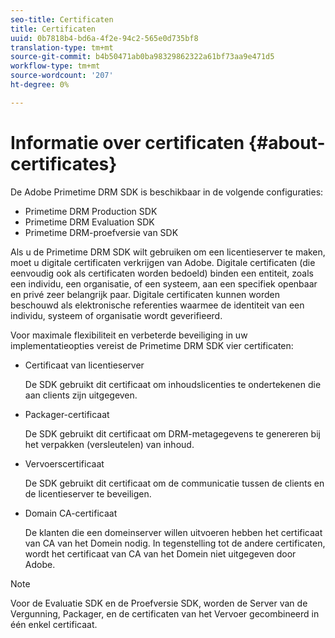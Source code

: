 ```yaml
---
seo-title: Certificaten
title: Certificaten
uuid: 0b7818b4-bd6a-4f2e-94c2-565e0d735bf8
translation-type: tm+mt
source-git-commit: b4b50471ab0ba98329862322a61bf73aa9e471d5
workflow-type: tm+mt
source-wordcount: '207'
ht-degree: 0%

---
```



# Informatie over certificaten {#about-certificates}

De Adobe Primetime DRM SDK is beschikbaar in de volgende configuraties:

* Primetime DRM Production SDK
* Primetime DRM Evaluation SDK
* Primetime DRM-proefversie van SDK

Als u de Primetime DRM SDK wilt gebruiken om een licentieserver te maken, moet u digitale certificaten verkrijgen van Adobe. Digitale certificaten (die eenvoudig ook als certificaten worden bedoeld) binden een entiteit, zoals een individu, een organisatie, of een systeem, aan een specifiek openbaar en privé zeer belangrijk paar. Digitale certificaten kunnen worden beschouwd als elektronische referenties waarmee de identiteit van een individu, systeem of organisatie wordt geverifieerd.

Voor maximale flexibiliteit en verbeterde beveiliging in uw implementatieopties vereist de Primetime DRM SDK vier certificaten:

* Certificaat van licentieserver

   De SDK gebruikt dit certificaat om inhoudslicenties te ondertekenen die aan clients zijn uitgegeven.
* Packager-certificaat

   De SDK gebruikt dit certificaat om DRM-metagegevens te genereren bij het verpakken (versleutelen) van inhoud.
* Vervoerscertificaat

   De SDK gebruikt dit certificaat om de communicatie tussen de clients en de licentieserver te beveiligen.
* Domain CA-certificaat

   De klanten die een domeinserver willen uitvoeren hebben het certificaat van CA van het Domein nodig. In tegenstelling tot de andere certificaten, wordt het certificaat van CA van het Domein niet uitgegeven door Adobe.

>[!NOTE]
>
>Voor de Evaluatie SDK en de Proefversie SDK, worden de Server van de Vergunning, Packager, en de certificaten van het Vervoer gecombineerd in één enkel certificaat.


